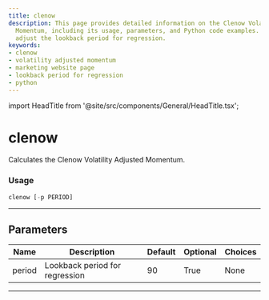 ```yaml
---
title: clenow
description: This page provides detailed information on the Clenow Volatility Adjusted
  Momentum, including its usage, parameters, and Python code examples. Learn how to
  adjust the lookback period for regression.
keywords:
- clenow
- volatility adjusted momentum
- marketing website page
- lookback period for regression
- python
---
```


import HeadTitle from '@site/src/components/General/HeadTitle.tsx';

<HeadTitle title="clenow - Ta - Stocks - Reference | OpenBB Terminal Docs" />

# clenow

Calculates the Clenow Volatility Adjusted Momentum.

### Usage

```python
clenow [-p PERIOD]
```

---

## Parameters

| Name | Description | Default | Optional | Choices |
| ---- | ----------- | ------- | -------- | ------- |
| period | Lookback period for regression | 90 | True | None |

---
